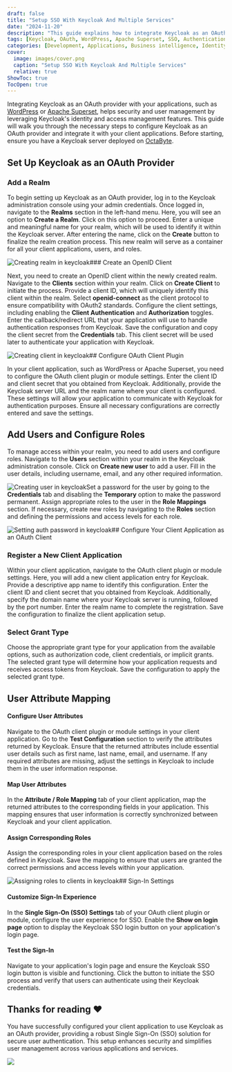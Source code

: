 ```yaml
---
draft: false
title: "Setup SSO With Keycloak And Multiple Services"
date: "2024-11-20"
description: "This guide explains how to integrate Keycloak as an OAuth provider for applications like WordPress and Apache Superset. It covers the setup of Keycloak, client application configuration, user management, and role assignments for secure authentication and Single Sign-On (SSO)."
tags: [Keycloak, OAuth, WordPress, Apache Superset, SSO, Authentication, User Management, OpenID, Identity Management, Client Configuration]
categories: [Development, Applications, Business intelligence, Identity and access management]
cover:
  image: images/cover.png
  caption: "Setup SSO With Keycloak And Multiple Services"
  relative: true
ShowToc: true
TocOpen: true
---
```



Integrating Keycloak as an OAuth provider with your applications, such as [WordPress](https://octabyte.io/applications/cms/wordpress) or [Apache Superset](https://octabyte.io/applications/business-intelligence/superset), helps security and user management by leveraging Keycloak's identity and access management features. This guide will walk you through the necessary steps to configure Keycloak as an OAuth provider and integrate it with your client applications. Before starting, ensure you have a Keycloak server deployed on [OctaByte](images/keycloak).

## Set Up Keycloak as an OAuth Provider

### Add a Realm

To begin setting up Keycloak as an OAuth provider, log in to the Keycloak administration console using your admin credentials. Once logged in, navigate to the **Realms** section in the left\-hand menu. Here, you will see an option to **Create a Realm**. Click on this option to proceed. Enter a unique and meaningful name for your realm, which will be used to identify it within the Keycloak server. After entering the name, click on the **Create** button to finalize the realm creation process. This new realm will serve as a container for all your client applications, users, and roles.

![Creating realm in keycloak](images/Screenshot-2024-07-02-at-6.39.45-PM-1.jpg)### Create an OpenID Client

Next, you need to create an OpenID client within the newly created realm. Navigate to the **Clients** section within your realm. Click on **Create Client** to initiate the process. Provide a client ID, which will uniquely identify this client within the realm. Select **openid\-connect** as the client protocol to ensure compatibility with OAuth2 standards. Configure the client settings, including enabling the **Client Authentication** and **Authorization** toggles. Enter the callback/redirect URL that your application will use to handle authentication responses from Keycloak. Save the configuration and copy the client secret from the **Credentials** tab. This client secret will be used later to authenticate your application with Keycloak.

![Creating client in keycloak](images/Screenshot-2024-07-02-at-6.40.50-PM.jpg)## Configure OAuth Client Plugin

In your client application, such as WordPress or Apache Superset, you need to configure the OAuth client plugin or module settings. Enter the client ID and client secret that you obtained from Keycloak. Additionally, provide the Keycloak server URL and the realm name where your client is configured. These settings will allow your application to communicate with Keycloak for authentication purposes. Ensure all necessary configurations are correctly entered and save the settings.

## Add Users and Configure Roles

To manage access within your realm, you need to add users and configure roles. Navigate to the **Users** section within your realm in the Keycloak administration console. Click on **Create new user** to add a user. Fill in the user details, including username, email, and any other required information. 

![Creating user in keycloak](images/Screenshot-2024-07-03-at-9.10.18-AM.jpg)Set a password for the user by going to the **Credentials** tab and disabling the **Temporary** option to make the password permanent. Assign appropriate roles to the user in the **Role Mappings** section. If necessary, create new roles by navigating to the **Roles** section and defining the permissions and access levels for each role.

![Setting auth password in keycloak](images/Screenshot-2024-07-03-at-9.11.15-AM.jpg)## Configure Your Client Application as an OAuth Client

### Register a New Client Application

Within your client application, navigate to the OAuth client plugin or module settings. Here, you will add a new client application entry for Keycloak. Provide a descriptive app name to identify this configuration. Enter the client ID and client secret that you obtained from Keycloak. Additionally, specify the domain name where your Keycloak server is running, followed by the port number. Enter the realm name to complete the registration. Save the configuration to finalize the client application setup.

### Select Grant Type

Choose the appropriate grant type for your application from the available options, such as authorization code, client credentials, or implicit grants. The selected grant type will determine how your application requests and receives access tokens from Keycloak. Save the configuration to apply the selected grant type.

## User Attribute Mapping

#### Configure User Attributes

Navigate to the OAuth client plugin or module settings in your client application. Go to the **Test Configuration** section to verify the attributes returned by Keycloak. Ensure that the returned attributes include essential user details such as first name, last name, email, and username. If any required attributes are missing, adjust the settings in Keycloak to include them in the user information response.

#### Map User Attributes

In the **Attribute / Role Mapping** tab of your client application, map the returned attributes to the corresponding fields in your application. This mapping ensures that user information is correctly synchronized between Keycloak and your client application.

#### Assign Corresponding Roles

Assign the corresponding roles in your client application based on the roles defined in Keycloak. Save the mapping to ensure that users are granted the correct permissions and access levels within your application.

![Assigning roles to clients in keycloak](images/Screenshot-2024-07-03-at-9.14.14-AM.jpg)## Sign\-In Settings

#### Customize Sign\-In Experience

In the **Single Sign\-On (SSO) Settings** tab of your OAuth client plugin or module, configure the user experience for SSO. Enable the **Show on login page** option to display the Keycloak SSO login button on your application's login page.

#### Test the Sign\-In

Navigate to your application's login page and ensure the Keycloak SSO login button is visible and functioning. Click the button to initiate the SSO process and verify that users can authenticate using their Keycloak credentials.

## **Thanks for reading ❤️**

You have successfully configured your client application to use Keycloak as an OAuth provider, providing a robust Single Sign\-On (SSO) solution for secure user authentication. This setup enhances security and simplifies user management across various applications and services.

[![](/images/octabyte-deploy.png)](images/keycloak)

